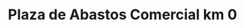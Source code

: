 ---
title: "Plaza de Abastos Comercial km 0"
url: /huercal-overa/plaza-de-abastos-comercial-km-0/
shop: Lebensmittel
---